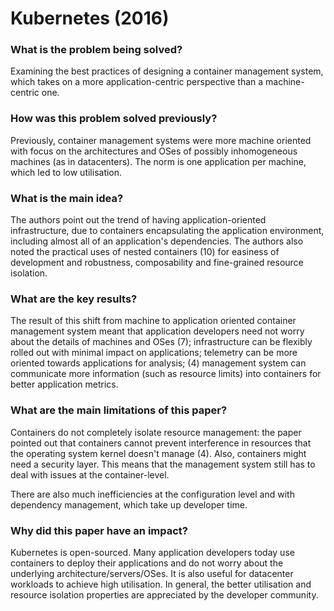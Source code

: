 # Kubernetes (2016)

### What is the problem being solved?

Examining the best practices of designing a container management system, which takes on a more application-centric perspective than a machine-centric one.

### How was this problem solved previously?

Previously, container management systems were more machine oriented with focus on the architectures and OSes of possibly inhomogeneous machines (as in datacenters). The norm is one application per machine, which led to low utilisation.

### What is the main idea?

The authors point out the trend of having application-oriented infrastructure, due to containers encapsulating the application environment, including almost all of an application's dependencies. The authors also noted the practical uses of nested containers (10) for easiness of development and robustness, composability and fine-grained resource isolation.

### What are the key results?

The result of this shift from machine to application oriented container management system meant that application developers need not worry about the details of machines and OSes (7); infrastructure can be flexibly rolled out with minimal impact on applications; telemetry can be more oriented towards applications for analysis; (4) management system can communicate more information (such as resource limits) into containers for better application metrics.

### What are the main limitations of this paper?

Containers do not completely isolate resource management: the paper pointed out that containers cannot prevent interference in resources that the operating system kernel doesn't manage (4). Also, containers might need a security layer. This means that the management system still has to deal with issues at the container-level.

There are also much inefficiencies at the configuration level and with dependency management, which take up developer time.

### Why did this paper have an impact?

Kubernetes is open-sourced. Many application developers today use containers to deploy their applications and do not worry about the underlying architecture/servers/OSes. It is also useful for datacenter workloads to achieve high utilisation. In general, the better utilisation and resource isolation properties are appreciated by the developer community.

